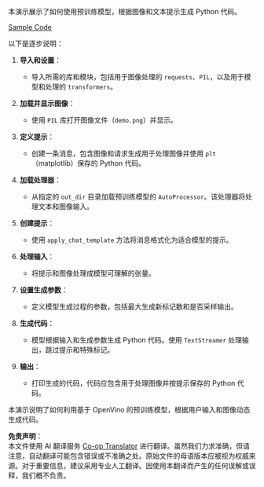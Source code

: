 <!--
CO_OP_TRANSLATOR_METADATA:
{
  "original_hash": "d7d7afa242a4a041ff4193546d4baf16",
  "translation_date": "2025-07-17T05:01:15+00:00",
  "source_file": "md/02.Application/04.Vision/Phi3/E2E_OpenVino_Phi3Vision.md",
  "language_code": "zh"
}
-->
本演示展示了如何使用预训练模型，根据图像和文本提示生成 Python 代码。

[Sample Code](../../../../../../code/06.E2E/E2E_OpenVino_Phi3-vision.ipynb)

以下是逐步说明：

1. **导入和设置**：
   - 导入所需的库和模块，包括用于图像处理的 `requests`、`PIL`，以及用于模型和处理的 `transformers`。

2. **加载并显示图像**：
   - 使用 `PIL` 库打开图像文件（`demo.png`）并显示。

3. **定义提示**：
   - 创建一条消息，包含图像和请求生成用于处理图像并使用 `plt`（matplotlib）保存的 Python 代码。

4. **加载处理器**：
   - 从指定的 `out_dir` 目录加载预训练模型的 `AutoProcessor`。该处理器将处理文本和图像输入。

5. **创建提示**：
   - 使用 `apply_chat_template` 方法将消息格式化为适合模型的提示。

6. **处理输入**：
   - 将提示和图像处理成模型可理解的张量。

7. **设置生成参数**：
   - 定义模型生成过程的参数，包括最大生成新标记数和是否采样输出。

8. **生成代码**：
   - 模型根据输入和生成参数生成 Python 代码。使用 `TextStreamer` 处理输出，跳过提示和特殊标记。

9. **输出**：
   - 打印生成的代码，代码应包含用于处理图像并按提示保存的 Python 代码。

本演示说明了如何利用基于 OpenVino 的预训练模型，根据用户输入和图像动态生成代码。

**免责声明**：  
本文件使用 AI 翻译服务 [Co-op Translator](https://github.com/Azure/co-op-translator) 进行翻译。虽然我们力求准确，但请注意，自动翻译可能包含错误或不准确之处。原始文件的母语版本应被视为权威来源。对于重要信息，建议采用专业人工翻译。因使用本翻译而产生的任何误解或误释，我们概不负责。